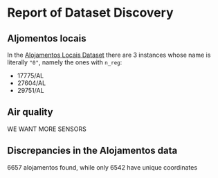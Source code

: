 # Report of Dataset Discovery

## Aljomentos locais
In the [Alojamentos Locais Dataset](https://servsig.cm-porto.pt/arcgis/rest/services/OpenData_APD/OpenData_APD/MapServer/35) there are 3 instances whose name is literally `"0"`, namely the ones with `n_reg`:
 * 17775/AL
 * 27604/AL
 * 29751/AL

## Air quality
WE WANT MORE SENSORS

## Discrepancies in the Alojamentos data
6657 alojamentos found, while only 6542 have unique coordinates
